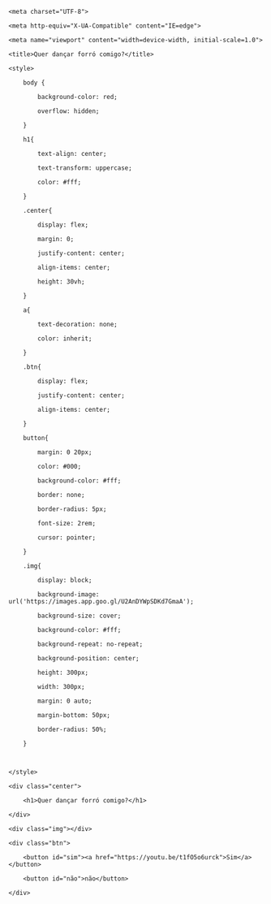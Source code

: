 <!DOCTYPE html>

<html lang="en">

<head>

    <meta charset="UTF-8">

    <meta http-equiv="X-UA-Compatible" content="IE=edge">

    <meta name="viewport" content="width=device-width, initial-scale=1.0">

    <title>Quer dançar forró comigo?</title>

    <style>

        body {

            background-color: red;

            overflow: hidden;

        }

        h1{

            text-align: center;

            text-transform: uppercase;

            color: #fff;

        }

        .center{

            display: flex;

            margin: 0;

            justify-content: center;

            align-items: center;

            height: 30vh;

        }

        a{

            text-decoration: none;

            color: inherit;

        }

        .btn{

            display: flex;

            justify-content: center;

            align-items: center;

        }

        button{

            margin: 0 20px;

            color: #000;

            background-color: #fff;

            border: none;

            border-radius: 5px;

            font-size: 2rem;

            cursor: pointer;

        }

        .img{

            display: block;

            background-image: url('https://images.app.goo.gl/U2AnDYWpSDKd7GmaA');

            background-size: cover;

            background-color: #fff;

            background-repeat: no-repeat;

            background-position: center;

            height: 300px;

            width: 300px;

            margin: 0 auto;

            margin-bottom: 50px;

            border-radius: 50%;

        }

        

    </style>

</head>

<body>

    <div class="center">

        <h1>Quer dançar forró comigo?</h1>

    </div>

    <div class="img"></div>

    <div class="btn">

        <button id="sim"><a href="https://youtu.be/t1fO5o6urck">Sim</a></button>

        <button id="não">não</button>

    </div>

</body>

<script>

    const simBtn = document.querySelector('#sim');

    const simBtn = document.querySelector('#não');

    const img = document.querySelector('.img');

    simBtn.addEventListener('mouseover', ()=>{

        img.style.backgroundImage = "url('https://images.app.goo.gl/BpmaT57uBzrPZ7iy7')"

    });

    simBtn.addEventListener('mouseout', ()=>{

        img.style.backgroundImage = "url('https://images.app.goo.gl/BpmaT57uBzrPZ7iy7')"

    });

    naoBtn.addEventListener('mouseover', ()=>{

       simBtn.style.position = 'absolute';

        SimBtn.style.left = Math.floor(Math.random() * window.innerWidth) + "px";

        simBtn.style.top = Math.floor(Math.random() * window.innerHeight) + "px"; 

    });

</script>

</html>
